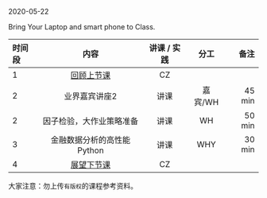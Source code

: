  

2020-05-22

Bring Your Laptop and smart phone to Class. 


| 时间段  |  内容    | 讲课 / 实践     |  分工  |备注       |
| :---    |   :----:    |   :----:    |    :----:    |       ---: |
|    1    | [回顾上节课](../WW13/WW13-Plan.md)    |  CZ   |        |        |
|    2    |  业界嘉宾讲座2  |  讲课 |      嘉宾/WH      |   45 min    |
|    2    |  因子检验，大作业策略准备    |  讲课  |      WH      |   50 min    |
|    3    |  金融数据分析的高性能Python   |    讲课     |   WHY   |   30 min   |
|    4    | [展望下节课](../WW15/WW15-Plan.md)     |  CZ   |      |        |



大家注意：勿上传``有版权``的课程参考资料。
